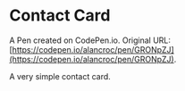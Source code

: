 # Contact Card

A Pen created on CodePen.io. Original URL: [https://codepen.io/alancroc/pen/GRONpZJ](https://codepen.io/alancroc/pen/GRONpZJ).

A very simple contact card.
